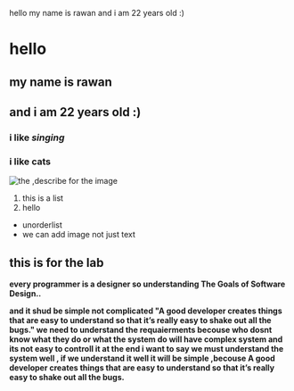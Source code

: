 hello my name is rawan 
and i am 22 years old :)

# hello 
## my name is rawan 
## and i am 22 years old :)

### i like *singing*

### i like cats 

![the ,describe for the image](https://images.unsplash.com/photo-1608848461950-0fe51dfc41cb?ixlib=rb-4.0.3&ixid=MnwxMjA3fDB8MHxleHBsb3JlLWZlZWR8NHx8fGVufDB8fHx8&w=1000&q=80)



1. this is a list 
2. hello 


- unorderlist
- we can add image not just text


<h2>this is for the lab</h2>
<b>every programmer is a designer so understanding The Goals of Software Design..

and it shud be simple not complicated
"A good developer creates things that are easy to understand so that it’s really easy to shake out all the bugs." 
we need to understand the requaierments becouse 
who dosnt know what they do or what the system do 
will have complex system and its not easy to controll it
at the end i want to say we must understand the system well , if we understand it well it will be simple ,becouse 
A good developer creates things that are easy to understand so that it’s really easy to shake out all the bugs. </b>






